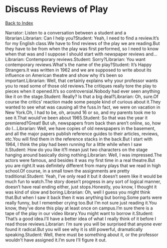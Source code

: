 # Discuss Reviews of Play
[Back to Index](https://github.com/windows10010/tpoExtractor/blob/master/README.md)

Narrator: Listen to a conversation between a student and a librarian.Librarian: Can I help you?Student: Yeah, I need to find a review.It’s for my English class.We have to find reviews of the play we are reading.But they have to be from when the play was first performed, so I need to know when that was and I suppose I should start with newspaper reviews and…Librarian: Contemporary reviews.Student: Sorry?Librarian: You want contemporary reviews.What's the name of the play?Student: It’s Happy Strangers.It was written in 1962 and we are supposed to write about its influence on American theatre and show why it’s been so important.Librarian: Well, that certainly explains why your professor wants you to read some of those old reviews.The critiques really tore the play to pieces when it opened.It’s so controversial.Nobody had ever seen anything like it on the stage.Student: Really? Is that a big deal?Librarian: Oh, sure.Of course the critics’ reaction made some people kind of curious about it.They wanted to see what was causing all the fuss.In fact, we were on vacation in New York.Oh, I had to be, oh, around 16 or so, and my parents took me to see it.That would’ve been about 1965.Student: So that was the year it premiered?Great! But uh, newspapers from back then aren’t online, so, how do I…Librarian: Well, we have copies of old newspapers in the basement, and all the major papers publish reference guides to their articles, reviews, etc.You will find them in the reference stacks in the back.But I start with 1964, I think the play had been running for a little while when I saw it.Student: How do you like it?I mean just two characters on the stage hanging around basically doing nothing.Librarian: Well, I was impressed.The actors were famous, and besides it was my first time in a real theatre.But you are right.It was definitely different from many plays that we read in high school.Of course, in a small town the assignments are pretty traditional.Student: Yeah, I’ve only read it but it doesn’t seem like it would be much fun to watch.The story doesn’t progress in any sort of logical manner, doesn’t have real ending either, just stops.Honestly, you know, I thought it was kind of slow and boring.Librarian: Oh, well I guess you might think that.But when I saw it back then it was anything but boring.Some parts were really funny, but I remember crying too.But I’m not sure just reading it.You know, they’ve done this play at least once on campus.I’m sure there is a tape of the play in our video library.You might want to borrow it.Student: That’s a good idea.I’ll have a better idea of what I really think of it before I read those reviews.Librarian: I’m sure you will be surprised that anyone ever found it radical.But you will see why it is still powerful, dramatically speaking.Student: Well, there must be something about it, or the professor wouldn’t have assigned it.I’m sure I’ll figure it out.
 